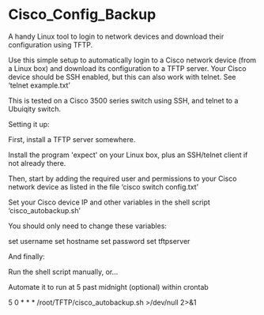 # Cisco_Config_Backup
A handy Linux tool to login to network devices and download their configuration using TFTP.

Use this simple setup to automatically login to a Cisco network device (from a Linux box) and download its configuration to a TFTP server. Your Cisco device should be SSH enabled, but this can also work with telnet. See ‘telnet example.txt’

This is tested on a Cisco 3500 series switch using SSH, and telnet to a Ubuiqity switch. 

Setting it up:

First, install a TFTP server somewhere.

Install the program 'expect' on your Linux box, plus an SSH/telnet client if not already there.

Then, start by adding the required user and permissions to your Cisco network device as listed in the file ‘cisco switch config.txt’

Set your Cisco device IP and other variables in the shell script ‘cisco_autobackup.sh’

You should only need to change these variables:

set username 
set hostname 
set password 
set tftpserver 

And finally:

Run the shell script manually, or...

Automate it to run at 5 past midnight (optional) within crontab

5 0 * * * /root/TFTP/cisco_autobackup.sh >/dev/null 2>&1


